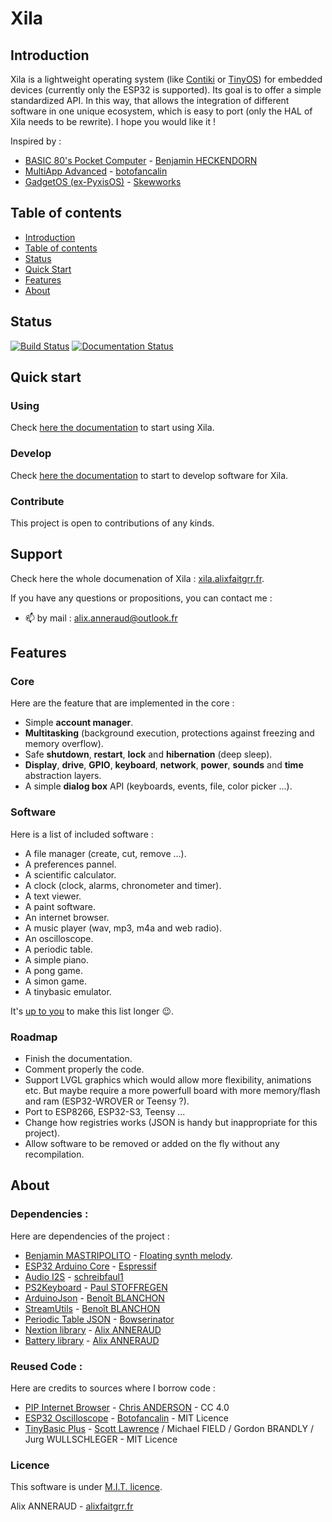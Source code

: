 # Xila

## Introduction

Xila is a lightweight operating system (like [Contiki](https://github.com/contiki-os/contiki "Contiki") or [TinyOS](https://github.com/tinyos/tinyos-main "TinyOS")) for embedded devices (currently only the ESP32 is supported). Its goal is to offer a simple standardized API. In this way, that allows the integration of different software in one unique ecosystem, which is easy to port (only the HAL of Xila needs to be rewrite). I hope you would like it !

Inspired by :
- [BASIC 80's Pocket Computer](https://www.youtube.com/watch?v=Hjdj14C_jAI "BASIC 80's Pocket Computer") - [Benjamin HECKENDORN](https://www.benheck.com/ "Benjamin HECKENDORN")
- [MultiApp Advanced](https://github.com/botofancalin/M5Stack-MultiApp-Advanced "MultiApp Advanced") - [botofancalin](https://github.com/botofancalin "botofancalin")
- [GadgetOS (ex-PyxisOS)](https://www.skewworks.com/pyxis "GadgetOS (ex-PyxisOS)") - [Skewworks](https://www.skewworks.com "Skewworks")


## Table of contents

- [Introduction](#introduction)
- [Table of contents](#table-of-contents)
- [Status](#status)
- [Quick Start](#quick-start)
- [Features](#features)
- [About](#about)

## Status

[![Build Status](https://travis-ci.com/AlixANNERAUD/Xila.svg?branch=master)](https://travis-ci.com/AlixANNERAUD/Xila.svg?branch=master)     [![Documentation Status](https://readthedocs.org/projects/xila/badge/?version=latest)](https://xila.readthedocs.io/en/latest/?badge=latest)

## Quick start

### Using

Check [here the documentation](https://xila.alixfaitgrr.fr/en/latest/Get%20Started.html#start-to-use "Start to use") to start using Xila.

### Develop

Check [here the documentation](https://xila.alixfaitgrr.fr/en/latest/Get%20Started.html#start-to-developp "Start to develop") to start to develop software for Xila.

### Contribute

This project is open to contributions of any kinds.

## Support

Check here the whole documenation of Xila : [xila.alixfaitgrr.fr](https://xila.alixfaitgrr.fr/).

If you have any questions or propositions, you can contact me :
- 📫 by mail : [alix.anneraud@outlook.fr](mailto:alix.anneraud@outlook.fr) 

## Features

### Core

Here are the feature that are implemented in the core :

- Simple **account manager**.
- **Multitasking** (background execution, protections against freezing and memory overflow).
- Safe **shutdown**, **restart**, **lock** and **hibernation** (deep sleep).
- **Display**, **drive**, **GPIO**, **keyboard**, **network**, **power**, **sounds** and **time** abstraction layers.
- A simple **dialog box** API (keyboards, events, file, color picker ...).

### Software

Here is a list of included software :

- A file manager (create, cut, remove ...).
- A preferences pannel.
- A scientific calculator.
- A clock (clock, alarms, chronometer and timer).
- A text viewer.
- A paint software.
- An internet browser.
- A music player (wav, mp3, m4a and web radio).
- An oscilloscope.
- A periodic table.
- A simple piano.
- A pong game.
- A simon game.
- A tinybasic emulator.

It's [up to you](#develop) to make this list longer 😉.

### Roadmap

- Finish the documentation.
- Comment properly the code.
- Support LVGL graphics which would allow more flexibility, animations etc. But maybe require a more powerfull board with more memory/flash and ram (ESP32-WROVER or Teensy ?).
- Port to ESP8266, ESP32-S3, Teensy ...
- Change how registries works (JSON is handy but inappropriate for this project).
- Allow software to be removed or added on the fly without any recompilation.

## About

### Dependencies :

Here are dependencies of the project :

- [Benjamin MASTRIPOLITO](https://benpm.github.io "Benjamin MASTRIPOLITO") - [Floating synth melody](https://freeSound.org/people/Lemoncreme/sounds/231578 "Floating synth melody").
- [ESP32 Arduino Core](https://github.com/espressif/arduino-esp32 "ESP32 Arduino Core") - [Espressif](https://github.com/espressif/)
- [Audio I2S](https://github.com/schreibfaul1/ESP32-audioI2S "ESP32 Audio I2S") - [schreibfaul1](https://github.com/schreibfaul1)
- [PS2Keyboard](https://github.com/PaulStoffregen/PS2Keyboard "PS2Keyboard") - [Paul STOFFREGEN](https://github.com/PaulStoffregen/ "Paul STOFFREGEN")
- [ArduinoJson](https://github.com/bblanchon/ArduinoJson "ArduinoJson") - [Benoît BLANCHON](https://github.com/bblanchon/)
- [StreamUtils](https://github.com/bblanchon/ArduinoStreamUtils/ "StreamUtils") - [Benoît BLANCHON](https://github.com/bblanchon/)
- [Periodic Table JSON](https://github.com/Bowserinator/Periodic-Table-JSON "Periodic Table JSON") - [Bowserinator](https://github.com/Bowserinator/ "Bowserinator")
- [Nextion library](https://github.com/AlixANNERAUD/Nextion-Library "Nextion library") - [Alix ANNERAUD](https://github.com/AlixANNERAUD/ "Alix ANNERAUD")
- [Battery library](https://github.com/AlixANNERAUD/Battery-Library "Battery library") - [Alix ANNERAUD](https://github.com/AlixANNERAUD/ "Alix ANNERAUD")

### Reused Code :

Here are credits to sources where I borrow code :

- [PIP Internet Browser](https://github.com/zigwart/PIP-Arduino-Web-Browser "PIP Internet Browser") - [Chris ANDERSON](https://github.com/zigwart/ "Chris ANDERSON") - CC 4.0
- [ESP32 Oscilloscope](https://github.com/botofancalin/M5Stack-ESP32-Oscilloscope) - [Botofancalin](https://github.com/botofancalin/) - MIT Licence
- [TinyBasic Plus](https://github.com/BleuLlama/TinyBasicPlus "TinyBasic Plus") - [Scott Lawrence](https://github.com/BleuLlama "Scott Lawrence") / Michael FIELD / Gordon BRANDLY / Jurg WULLSCHLEGER - MIT Licence

### Licence

This software is under [M.I.T. licence](https://alix-anneraud.mit-license.org/ "M.I.T. licence").

Alix ANNERAUD - [alixfaitgrr.fr](https://alixfaitgrr.fr "alixfaitgrr.fr")

